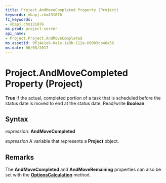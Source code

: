 ```yaml
---
title: Project.AndMoveCompleted Property (Project)
keywords: vbapj.chm131076
f1_keywords:
- vbapj.chm131076
ms.prod: project-server
api_name:
- Project.Project.AndMoveCompleted
ms.assetid: 9f14e1e6-0a1e-1a8b-112e-600b3cb46a56
ms.date: 06/08/2017
---
```



# Project.AndMoveCompleted Property (Project)

 **True** if the actual, completed portion of a task that is scheduled before the status date is moved to end at the status date. Read/write **Boolean**.


## Syntax

 _expression_. **AndMoveCompleted**

 _expression_ A variable that represents a **Project** object.


## Remarks

The **AndMoveCompleted** and **AndMoveRemaining** properties can also be set with the **[OptionsCalculation](application-optionscalculation-method-project.md)** method.


